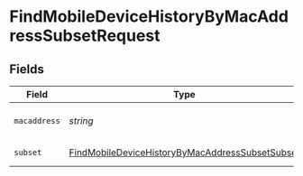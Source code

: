 # FindMobileDeviceHistoryByMacAddressSubsetRequest


## Fields

| Field                                                                                                                         | Type                                                                                                                          | Required                                                                                                                      | Description                                                                                                                   |
| ----------------------------------------------------------------------------------------------------------------------------- | ----------------------------------------------------------------------------------------------------------------------------- | ----------------------------------------------------------------------------------------------------------------------------- | ----------------------------------------------------------------------------------------------------------------------------- |
| `macaddress`                                                                                                                  | *string*                                                                                                                      | :heavy_check_mark:                                                                                                            | Mac address to filter by                                                                                                      |
| `subset`                                                                                                                      | [FindMobileDeviceHistoryByMacAddressSubsetSubset](../../models/operations/findmobiledevicehistorybymacaddresssubsetsubset.md) | :heavy_check_mark:                                                                                                            | Subset to filter by                                                                                                           |